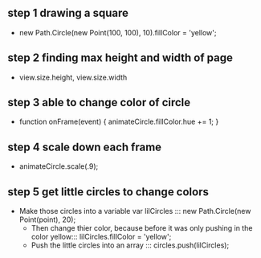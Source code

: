 ## step 1 drawing a square
- new Path.Circle(new Point(100, 100), 10).fillColor = 'yellow';
## step 2 finding max height and width of page
- view.size.height, view.size.width
## step 3 able to change color of circle 
- function onFrame(event) {
            animateCircle.fillColor.hue += 1;
        }
## step 4 scale down each frame
- animateCircle.scale(.9);
## step 5 get little circles to change colors
- Make those circles into a variable  var lilCircles ::: new Path.Circle(new Point(point), 20);
    - Then change thier color, because before it was only pushing in the color yellow::: lilCircles.fillColor = 'yellow';
    - Push the little circles into an array ::: circles.push(lilCircles);